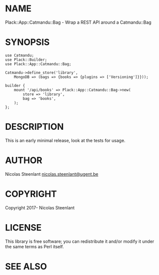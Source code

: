 # NAME

Plack::App::Catmandu::Bag - Wrap a REST API around a Catmandu::Bag

# SYNOPSIS

    use Catmandu;
    use Plack::Builder;
    use Plack::App::Catmandu::Bag;

    Catmandu->define_store('library',
        MongoDB => (bags => {books => {plugins => ['Versioning']}}));

    builder {
        mount '/api/books' => Plack::App::Catmandu::Bag->new(
            store => 'library',
            bag => 'books',
        );
    };

# DESCRIPTION

This is an early minimal release, look at the tests for usage.

# AUTHOR

Nicolas Steenlant <nicolas.steenlant@ugent.be>

# COPYRIGHT

Copyright 2017- Nicolas Steenlant

# LICENSE

This library is free software; you can redistribute it and/or modify
it under the same terms as Perl itself.

# SEE ALSO
